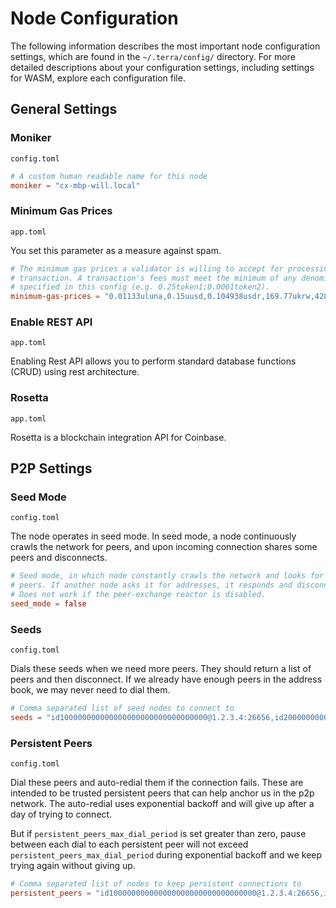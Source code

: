 # Node Configuration

The following information describes the most important node configuration settings, which are found in the `~/.terra/config/` directory. For more detailed descriptions about your configuration settings, including settings for WASM, explore each configuration file.

## General Settings

### Moniker

`config.toml`

```toml
# A custom human readable name for this node
moniker = "cx-mbp-will.local"
```

### Minimum Gas Prices

`app.toml`

You set this parameter as a measure against spam.

```toml
# The minimum gas prices a validator is willing to accept for processing a
# transaction. A transaction's fees must meet the minimum of any denomination
# specified in this config (e.g. 0.25token1;0.0001token2).
minimum-gas-prices = "0.01133uluna,0.15uusd,0.104938usdr,169.77ukrw,428.571umnt,0.125ueur,0.98ucny,16.37ujpy,0.11ugbp,10.88uinr,0.19ucad,0.14uchf,0.19uaud,0.2usgd,4.62uthb,1.25usek,1.25unok,0.9udkk,2180.0uidr,7.6uphp"
```

### Enable REST API

`app.toml`

Enabling Rest API allows you to perform standard database functions (CRUD) using rest architecture.

### Rosetta

`app.toml`

Rosetta is a blockchain integration API for Coinbase.

## P2P Settings

### Seed Mode

`config.toml`

The node operates in seed mode. In seed mode, a node continuously crawls the network for peers, and upon incoming connection shares some peers and disconnects.

```toml
# Seed mode, in which node constantly crawls the network and looks for
# peers. If another node asks it for addresses, it responds and disconnects.
# Does not work if the peer-exchange reactor is disabled.
seed_mode = false
```

### Seeds

`config.toml`

Dials these seeds when we need more peers. They should return a list of peers and then disconnect. If we already have enough peers in the address book, we may never need to dial them.

```toml
# Comma separated list of seed nodes to connect to
seeds = "id100000000000000000000000000000000@1.2.3.4:26656,id200000000000000000000000000000000@2.3.4.5:4444"
```

### Persistent Peers

`config.toml`

Dial these peers and auto-redial them if the connection fails. These are intended to be trusted persistent peers that can help anchor us in the p2p network. The auto-redial uses exponential backoff and will give up after a day of trying to connect.

But if `persistent_peers_max_dial_period` is set greater than zero, pause between each dial to each persistent peer will not exceed `persistent_peers_max_dial_period` during exponential backoff and we keep trying again without giving up.

```toml
# Comma separated list of nodes to keep persistent connections to
persistent_peers = "id100000000000000000000000000000000@1.2.3.4:26656,id200000000000000000000000000000000@2.3.4.5:26656"
```
